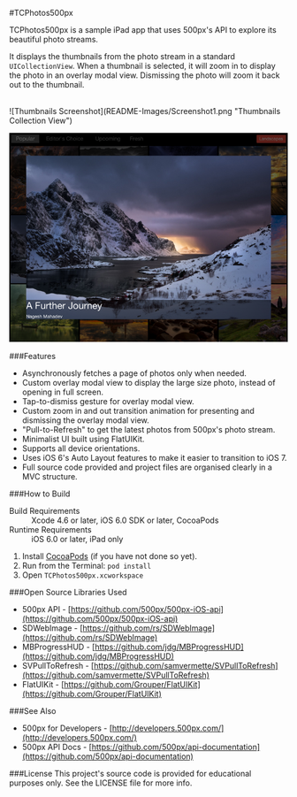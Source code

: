 #TCPhotos500px

TCPhotos500px is a sample iPad app that uses 500px's API to explore its beautiful photo streams.

It displays the thumbnails from the photo stream in a standard `UICollectionView`. When a thumbnail is selected, it will zoom in to display the photo in an overlay modal view. Dismissing the photo will zoom it back out to the thumbnail.

<br>
![Thumbnails Screenshot](README-Images/Screenshot1.png "Thumbnails Collection View")

![Photo Modal Overlay Screenshot](README-Images/Screenshot2.png "Photo Modal Overlay View")

###Features
* Asynchronously fetches a page of photos only when needed.
* Custom overlay modal view to display the large size photo, instead of opening in full screen.
* Tap-to-dismiss gesture for overlay modal view.
* Custom zoom in and out transition animation for presenting and dismissing the overlay modal view.
* "Pull-to-Refresh" to get the latest photos from 500px's photo stream.
* Minimalist UI built using FlatUIKit.
* Supports all device orientations.
* Uses iOS 6's Auto Layout features to make it easier to transition to iOS 7.
* Full source code provided and project files are organised clearly in a MVC structure.

###How to Build
<dl>
  <dt>Build Requirements</dt>
  <dd>Xcode 4.6 or later, iOS 6.0 SDK or later, CocoaPods</dd>
  <dt>Runtime Requirements</dt>
  <dd>iOS 6.0 or later, iPad only</dd>
</dl>

1. Install [CocoaPods](http://cocoapods.org/) (if you have not done so yet).
2. Run from the Terminal: ```pod install```
3. Open ```TCPhotos500px.xcworkspace```

###Open Source Libraries Used
* 500px API - [https://github.com/500px/500px-iOS-api](https://github.com/500px/500px-iOS-api)
* SDWebImage - [https://github.com/rs/SDWebImage](https://github.com/rs/SDWebImage)
* MBProgressHUD - [https://github.com/jdg/MBProgressHUD](https://github.com/jdg/MBProgressHUD)
* SVPullToRefresh - [https://github.com/samvermette/SVPullToRefresh](https://github.com/samvermette/SVPullToRefresh)
* FlatUIKit - [https://github.com/Grouper/FlatUIKit](https://github.com/Grouper/FlatUIKit)

###See Also
* 500px for Developers - [http://developers.500px.com/](http://developers.500px.com/)
* 500px API Docs - [https://github.com/500px/api-documentation](https://github.com/500px/api-documentation)

###License
This project's source code is provided for educational purposes only. See the LICENSE file for more info.
